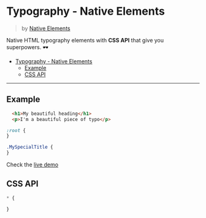 # Typography - Native Elements
> by [Native Elements](https://github.com/equinusocio/native-elements)

Native HTML typography elements with **CSS API** that give you superpowers. 🕶

- [Typography - Native Elements](#typography---native-elements)
  - [Example](#example)
  - [CSS API](#css-api)

---

## Example

```html
  <h1>My beautiful heading</h1>
  <p>I'm a beautiful piece of typo</p>
```

```css
:root {
}

.MySpecialTitle {
}
```

Check the [live demo](https://ne-typo.stackblitz.io/)


## CSS API

```css
* {

}
```
